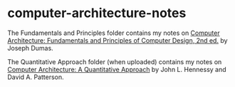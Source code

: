 # computer-architecture-notes

The Fundamentals and Principles folder contains my notes on [Computer Architecture: Fundamentals and Principles of Computer Design, 2nd ed.](https://www.amazon.com/Computer-Architecture-Fundamentals-Principles-Design/dp/1498772714) by Joseph Dumas.

The Quantitative Approach folder (when uploaded) contains my notes on [Computer Architecture: A Quantitative Approach](https://www.amazon.com/Computer-Architecture-Quantitative-Approach-Kaufmann/dp/0128119055) by John L. Hennessy and David A. Patterson.
